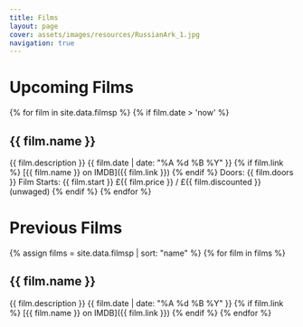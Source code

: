 ```yaml
---
title: Films
layout: page
cover: assets/images/resources/RussianArk_1.jpg
navigation: true
---
```

# Upcoming Films

{% for film in site.data.filmsp %}
{% if film.date > 'now' %}
## {{ film.name }}
{{ film.description }}
{{ film.date | date: "%A %d %B %Y" }}
{% if film.link %}
[{{ film.name }} on IMDB]({{ film.link }})
{% endif %}
Doors: {{ film.doors }}
Film Starts: {{ film.start }}
£{{ film.price }} / £{{ film.discounted }} (unwaged)
{% endif %}
{% endfor %}



# Previous Films
{% assign films = site.data.filmsp | sort: "name" %}
{% for film in films %}
## {{ film.name }}
{{ film.description }}
{{ film.date | date: "%A %d %B %Y" }}
{% if film.link %}
[{{ film.name }} on IMDB]({{ film.link }})
{% endif %}
{% endfor %}